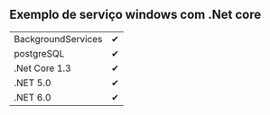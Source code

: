 ## Exemplo de serviço windows com .Net core

|                                                               |   |
|---------------------------------------------------------------|---|
| BackgroundServices                                            | ✔ |
| postgreSQL                                                    | ✔ |
| .Net Core 1.3                                                 | ✔ |
| .NET 5.0                                                      | ✔ |
| .NET 6.0                                                      | ✔ |
